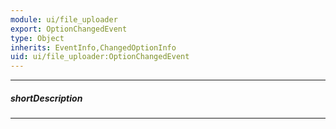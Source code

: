 ```yaml
---
module: ui/file_uploader
export: OptionChangedEvent
type: Object
inherits: EventInfo,ChangedOptionInfo
uid: ui/file_uploader:OptionChangedEvent
---
```

---
##### shortDescription
<!-- Description goes here -->

---
<!-- Description goes here -->